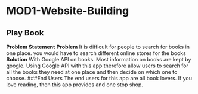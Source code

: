 # MOD1-Website-Building
## Play Book
**Problem Statement**
**Problem**
It is difficult for people to search for books in one place. you would have to search different online stores for the books
**Solution**
With Google API on books. Most information on books are kept by google. Using Google API with this app therefore allow users to search for all the books they need at one place and then decide on which one to choose.
###End Users
The end users for this app are all book lovers. 
If you love reading, then this app provides and one stop shop.



